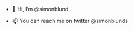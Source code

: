- 👋 Hi, I’m @simonblund

- 📫 You can reach me on twitter @simonblunds

<!---
simonblund/simonblund is a ✨ special ✨ repository because its `README.md` (this file) appears on your GitHub profile.
You can click the Preview link to take a look at your changes.
--->

